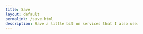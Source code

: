 ```yaml
---
title: Save
layout: default
permalink: /save.html
description: Save a little bit on services that I also use.
---
```

